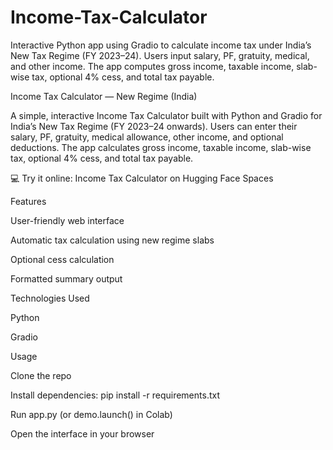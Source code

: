 # Income-Tax-Calculator
Interactive Python app using Gradio to calculate income tax under India’s New Tax Regime (FY 2023–24). Users input salary, PF, gratuity, medical, and other income. The app computes gross income, taxable income, slab-wise tax, optional 4% cess, and total tax payable.


Income Tax Calculator — New Regime (India)

A simple, interactive Income Tax Calculator built with Python and Gradio for India’s New Tax Regime (FY 2023–24 onwards). Users can enter their salary, PF, gratuity, medical allowance, other income, and optional deductions. The app calculates gross income, taxable income, slab-wise tax, optional 4% cess, and total tax payable.

💻 Try it online: Income Tax Calculator on Hugging Face Spaces

Features

User-friendly web interface

Automatic tax calculation using new regime slabs

Optional cess calculation

Formatted summary output

Technologies Used

Python

Gradio

Usage

Clone the repo

Install dependencies: pip install -r requirements.txt

Run app.py (or demo.launch() in Colab)

Open the interface in your browser
